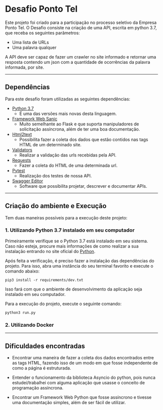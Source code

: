 # Desafio Ponto Tel

Este projeto foi criado para a participação no processo seletivo da Empresa Ponto Tel. O Desafio consiste na criação de uma API, escrita em python 3.7, que receba os seguintes parâmetros:

+ Uma lista de URLs
+ Uma palavra qualquer

A API deve ser capaz de fazer um crawler no site informado e retornar uma resposta contendo um json com a quantidade de ocorrências da palavra informada, por site.

---
## Dependências

Para este desafio foram utilizadas as seguintes dependências:

+ [Python 3.7](https://www.python.org/)
    - É uma das versões mais novas desta linguagem.
+ [Framework Web Sanic](https://sanic.readthedocs.io/en/latest/index.html)
    - Muito semelhante ao Flask e que suporta manipuladores de solicitação assíncrona, além de ter uma boa documentação.
+ [Html2text](https://github.com/Alir3z4/html2text)
    - Possibilita fazer a coleta dos dados que estão contidos nas tags HTML de um determinado site.
+ [Validators](https://validators.readthedocs.io/en/latest/)
    - Realizar a validação das urls recebidas pela API.
+ [Requests](https://requests-docs-pt.readthedocs.io/pt_BR/latest/user/install.html)
    - Fazer a coleta do HTML de uma determinada url.
+ [Pytest](https://docs.pytest.org/en/latest/)
    - Realização dos testes de nossa API.
+ [Swagger Editor](https://swagger.io/)
    - Software que possibilita projetar, descrever e documentar  APIs.

---
## Criação do ambiente e Execução

Tem duas maneiras possíveis para a execução deste projeto:

### 1.  Utilizando Python 3.7 instalado em seu computador

Primeiramente verifique se o Python 3.7 está instalado em seu sistema. Caso não esteja, procure mais informações de como realizar a sua instalação entrando no site oficial do [Python](https://www.python.org/).

Após feita a verificação, é preciso fazer a instalação das dependências do projeto. Para isso, abra uma instância do seu terminal favorito e execute o comando abaixo:

` pip3 install -r requirements/dev.txt `

Isso fará com que o ambiente de desenvolvimento da aplicação seja instalado em seu computador.

Para a execução do projeto, execute o seguinte comando:

` python3 run.py `

### 2. Utilizando Docker

---
## Dificuldades encontradas

+ Encontrar uma maneira de fazer a coleta dos dados encontrados entre as tags HTML, fazendo isso de um modo em que fosse independente de como a página é estruturada.

+ Entender o funcionamento da biblioteca Asyncio do python, pois nunca estudei/trabalhei com alguma aplicação que usasse o conceito de programação assíncrona.

<!-- + Escolher quais trechos da aplicação que seriam bloqueantes ou não. -->

+ Encontrar um Framework Web Python que fosse assíncrono e tivesse uma documentação simples, além de ser fácil de utilizar.
